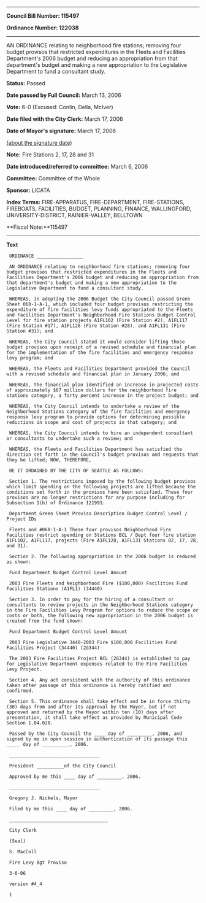 

********

**Council Bill Number: 115497**
   
**Ordinance Number: 122038**
********

 AN ORDINANCE relating to neighborhood fire stations; removing four budget provisos that restricted expenditures in the Fleets and Facilities Department's 2006 budget and reducing an appropriation from that department's budget and making a new appropriation to the Legislative Department to fund a consultant study.

**Status:** Passed
   
**Date passed by Full Council:** March 13, 2006
   
**Vote:** 6-0 (Excused: Conlin, Della, McIver)
   
**Date filed with the City Clerk:** March 17, 2006
   
**Date of Mayor's signature:** March 17, 2006
   
[(about the signature date)](/~public/approvaldate.htm)
   
   
**Note:** Fire Stations 2, 17, 28 and 31

   
**Date introduced/referred to committee:** March 6, 2006
   
**Committee:** Committee of the Whole
   
**Sponsor:** LICATA
   
   
**Index Terms:** FIRE-APPARATUS, FIRE-DEPARTMENT, FIRE-STATIONS, FIREBOATS, FACILITIES, BUDGET, PLANNING, FINANCE, WALLINGFORD, UNIVERSITY-DISTRICT, RAINIER-VALLEY, BELLTOWN

**Fiscal Note:**115497

********

**Text**
   
```
 ORDINANCE _________________

 AN ORDINANCE relating to neighborhood fire stations; removing four budget provisos that restricted expenditures in the Fleets and Facilities Department's 2006 budget and reducing an appropriation from that department's budget and making a new appropriation to the Legislative Department to fund a consultant study.

 WHEREAS, in adopting the 2006 Budget the City Council passed Green Sheet 060-1-A-1, which included four budget provisos restricting the expenditure of fire facilities levy funds appropriated to the Fleets and Facilities Department's Neighborhood Fire Stations Budget Control Level for fire station projects A1FL102 (Fire Station #2), A1FL117 (Fire Station #17), A1FL128 (Fire Station #28), and A1FL131 (Fire Station #31); and

 WHEREAS, the City Council stated it would consider lifting those budget provisos upon receipt of a revised schedule and financial plan for the implementation of the fire facilities and emergency response levy program; and

 WHEREAS, the Fleets and Facilities Department provided the Council with a revised schedule and financial plan in January 2006; and

 WHEREAS, the financial plan identified an increase in projected costs of approximately $67 million dollars for the neighborhood fire stations category, a forty percent increase in the project budget; and

 WHEREAS, the City Council intends to undertake a review of the Neighborhood Stations category of the fire facilities and emergency response levy program to provide options for determining possible reductions in scope and cost of projects in that category; and

 WHEREAS, the City Council intends to hire an independent consultant or consultants to undertake such a review; and

 WHEREAS, the Fleets and Facilities Department has satisfied the direction set forth in the Council's budget provisos and requests that they be lifted; NOW, THEREFORE,

 BE IT ORDAINED BY THE CITY OF SEATTLE AS FOLLOWS:

 Section 1. The restrictions imposed by the following budget provisos which limit spending on the following projects are lifted because the conditions set forth in the provisos have been satisfied. These four provisos are no longer restrictions for any purpose including for Subsection 1(b) of Ordinance 121991:

 Department Green Sheet Proviso Description Budget Control Level / Project IDs

 Fleets and #060-1-A-1 These four provisos Neighborhood Fire Facilities restrict spending on Stations BCL / Dept four fire station A1FL102, A1FL117, projects (Fire A1FL128, A1FL131 Stations 02, 17, 28, and 31).

 Section 2. The following appropriation in the 2006 budget is reduced as shown:

 Fund Department Budget Control Level Amount

 2003 Fire Fleets and Neighborhood Fire ($100,000) Facilities Fund Facilities Stations (A1FL1) (34440)

 Section 3. In order to pay for the hiring of a consultant or consultants to review projects in the Neighborhood Stations category in the Fire Facilities Levy Program for options to reduce the scope or costs or both, the following new appropriation in the 2006 budget is created from the fund shown:

 Fund Department Budget Control Level Amount

 2003 Fire Legislative 3440-2003 Fire $100,000 Facilities Fund Facilities Project (34440) (2G344)

 The 2003 Fire Facilities Project BCL (2G344) is established to pay for Legislative Department expenses related to the Fire Facilities Levy Project.

 Section 4. Any act consistent with the authority of this ordinance taken after passage of this ordinance is hereby ratified and confirmed.

 Section 5. This ordinance shall take effect and be in force thirty (30) days from and after its approval by the Mayor, but if not approved and returned by the Mayor within ten (10) days after presentation, it shall take effect as provided by Municipal Code Section 1.04.020.

 Passed by the City Council the ____ day of _________, 2006, and signed by me in open session in authentication of its passage this _____ day of __________, 2006.

 _________________________________

 President __________of the City Council

 Approved by me this ____ day of _________, 2006.

 _________________________________

 Gregory J. Nickels, Mayor

 Filed by me this ____ day of _________, 2006.

 ____________________________________

 City Clerk

 (Seal)

 S. MacColl

 Fire Levy Bgt Proviso

 3-6-06

 version #4_4

 1

```
